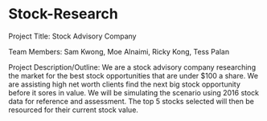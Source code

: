 # Stock-Research

Project Title: Stock Advisory Company 

Team Members: Sam Kwong, Moe Alnaimi, Ricky Kong, Tess Palan

Project Description/Outline: We are a stock advisory company researching the market for the best stock opportunities that are under $100 a share. We are assisting  high net worth  clients  find the next big stock opportunity before it sores in value. We will be simulating the scenario using 2016 stock data for reference and assessment. The top 5 stocks selected will then be resourced for their current stock value. 

